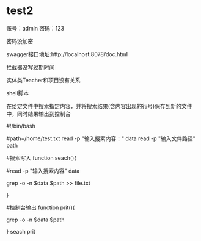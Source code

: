 # test2
账号：admin
密码：123


密码没加密

swagger接口地址:http://localhost:8078/doc.html

拦截器没写过期时间

实体类Teacher和项目没有关系


shell脚本

在给定文件中搜索指定内容，并将搜索结果(含内容出现的行号)保存到新的文件中，同时结果输出到控制台

#!/bin/bash

#path=/home/test.txt
read -p "输入搜索内容：" data
read -p "输入文件路径"  path

#搜索写入
function seach(){

#read -p "输入搜索内容" data

grep -o -n $data $path >> file.txt

}

#控制台输出
function prit(){

grep -o -n $data $path

}
seach
prit







